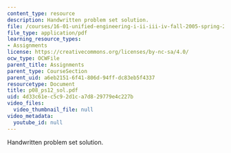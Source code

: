 ```yaml
---
content_type: resource
description: Handwritten problem set solution.
file: /courses/16-01-unified-engineering-i-ii-iii-iv-fall-2005-spring-2006/4d33c61ec5c92d1ca7d829779e4c227b_p08_ps12_sol.pdf
file_type: application/pdf
learning_resource_types:
- Assignments
license: https://creativecommons.org/licenses/by-nc-sa/4.0/
ocw_type: OCWFile
parent_title: Assignments
parent_type: CourseSection
parent_uid: a6eb2151-6f41-806d-94ff-dc83eb5f4337
resourcetype: Document
title: p08_ps12_sol.pdf
uid: 4d33c61e-c5c9-2d1c-a7d8-29779e4c227b
video_files:
  video_thumbnail_file: null
video_metadata:
  youtube_id: null
---
```

Handwritten problem set solution.